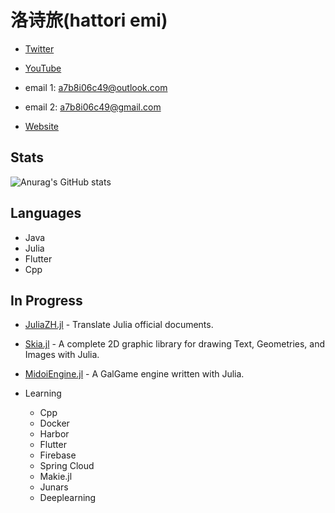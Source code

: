 # 洛诗旅(hattori emi)

- [Twitter](https://twitter.com/hattori_emi61)

- [YouTube](https://youtube.com/channel/UC2mICe2PT6zs1pVG0jz-CvQ)

- email 1: [a7b8i06c49@outlook.com](a7b8i06c49@outlook.com)

- email 2: [a7b8i06c49@gmail.com](a7b8i06c49@gmail.com)

- [Website](hatto.xyz)

## Stats

![Anurag's GitHub stats](https://github-readme-stats.vercel.app/api?username=hattori-emi&show_icons=true&theme=cobalt)

## Languages

- Java
- Julia
- Flutter
- Cpp

## In Progress

- [JuliaZH.jl](https://github.com/JuliaCN/JuliaZH.jl) - Translate Julia official documents.

- [Skia.jl](https://github.com/hattori-emi/Skia.jl) - A complete 2D graphic library for drawing Text, Geometries, and Images with Julia.

- [MidoiEngine.jl](https://github.com/hattori-emi/MidoiEngine.jl) - A GalGame engine written with Julia.

- Learning
    - Cpp
    - Docker
    - Harbor
    - Flutter
    - Firebase
    - Spring Cloud
    - Makie.jl
    - Junars
    - Deeplearning
